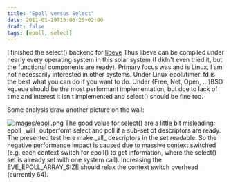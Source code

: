 ```yaml
---
title: "Epoll versus Select"
date: 2011-01-19T15:06:25+02:00
draft: false
tags: [epoll, select]
---
```


I finished the select() backend for [libeve](http://libeve.dev.jauu.net/) Thus
libeve can be compiled under nearly every operating system in this solar system
(I didn't even tried it, but the functional components are ready). Primary
focus was and is Linux, I am not necessarily interested in other systems. Under
Linux epoll/timer\_fd is the best what you can do if you want to do. Under {Free, Net, Open, ...}BSD
kqueue should be the most performant implementation, but doe to lack of time
and interest it isn't implemented and select() should be fine too.


Some analysis draw another picture on the wall:


![images/epoll.png](images/epoll.png)
The good value for select() are a little bit misleading: epoll \_will\_ outperform select and poll if a sub-set of descriptors are ready. The presented test here make \_all\_ descriptors in the set readable. So the negative performance impact is caused due to massive context switched (e.g. each context switch for epoll() to get information, where the select() set is already set with one system call). Increasing the EVE\_EPOLL\_ARRAY\_SIZE should relax the context switch overhead (currently 64).


